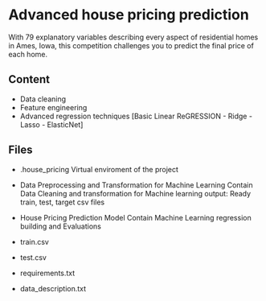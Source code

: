 # Advanced house pricing prediction
With 79 explanatory variables describing every aspect of residential homes in Ames, Iowa, 
this competition challenges you to predict the final price of each home.

## Content
- Data cleaning 
- Feature engineering 
- Advanced regression techniques [Basic Linear ReGRESSION - Ridge - Lasso - ElasticNet]

## Files 
- .house_pricing
Virtual enviroment of the project

- Data Preprocessing and Transformation for Machine Learning 
Contain Data Cleaning and transformation for Machine learning
output: Ready train, test, target csv files

- House Pricing Prediction Model 
Contain Machine Learning regression building and Evaluations

- train.csv
- test.csv
- requirements.txt
- data_description.txt
